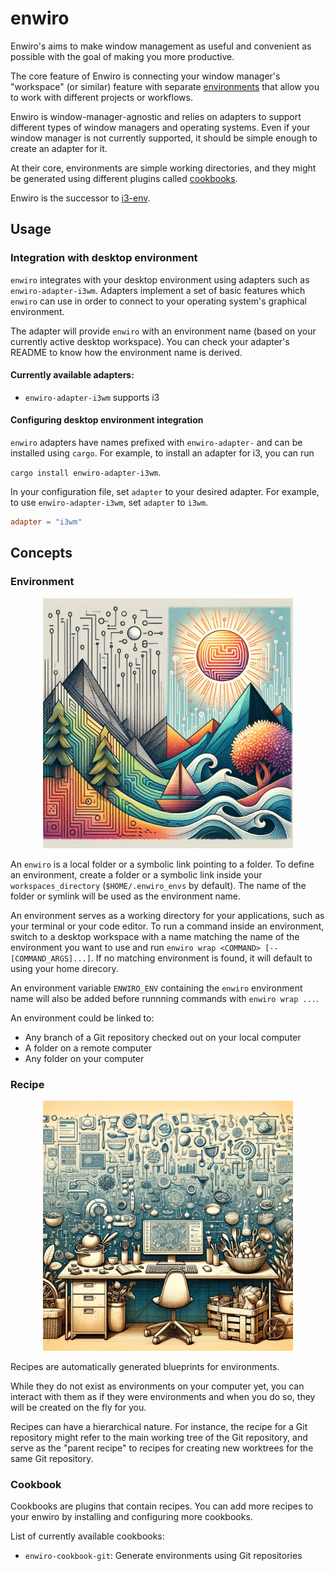 # enwiro

Enwiro's aims to make window management as useful and convenient as possible
with the goal of making you more productive.

The core feature of Enwiro is connecting your window manager's "workspace" (or
similar) feature with separate [environments](#environment) that allow you to
work with different projects or workflows.

Enwiro is window-manager-agnostic and relies on adapters to support different
types of window managers and operating systems. Even if your window manager is
not currently supported, it should be simple enough to create an adapter for it.

At their core, environments are simple working directories, and they might be
generated using different plugins called [cookbooks](#cookbook).

Enwiro is the successor to [i3-env](https://github.com/kantord/i3-env).

## Usage

### Integration with desktop environment

`enwiro` integrates with your desktop environment using adapters such as
`enwiro-adapter-i3wm`. Adapters implement a set of basic features which `enwiro`
can use in order to connect to your operating system's graphical environment.

The adapter will provide `enwiro` with an environment name (based on your
currently active desktop workspace). You can check your adapter's README to
know how the environment name is derived.

#### Currently available adapters:

- `enwiro-adapter-i3wm` supports i3

#### Configuring desktop environment integration

`enwiro` adapters have names prefixed with `enwiro-adapter-` and can be
installed using `cargo`. For example, to install an adapter for i3, you can run

`cargo install enwiro-adapter-i3wm`.

In your configuration file, set `adapter` to your desired adapter. For example,
to use `enwiro-adapter-i3wm`, set `adapter` to `i3wm`.

```toml
adapter = "i3wm"
```

## Concepts

### Environment

<p align="center">
 <img src="environments.png" width="400" />
</p>

An `enwiro` is a local folder or a symbolic link pointing to a folder. To define
an environment, create a folder or a symbolic link inside your `workspaces_directory`
(`$HOME/.enwiro_envs` by default). The name of the folder or symlink will be used
as the environment name.

An environment serves as a working directory for your applications, such as your
terminal or your code editor. To run a command inside an environment, switch to a
desktop workspace with a name matching the name of the environment you want to use
and run  `enwiro wrap <COMMAND> [-- [COMMAND_ARGS]...]`. If no matching environment
is found, it will default to using your home direcory.

An environment variable `ENWIRO_ENV` containing the `enwiro` environment name
will also be added before runnning commands with `enwiro wrap ...`.

An environment could be linked to:

- Any branch of a Git repository checked out on your local computer
- A folder on a remote computer
- Any folder on your computer

### Recipe

<p align="center">
 <img src="recipes.png" width="400" />
</p>

Recipes are automatically generated blueprints for environments.

While they do not exist as environments on your computer yet, you can interact
with them as if they were environments and when you do so, they will be created
on the fly for you.

Recipes can have a hierarchical nature. For instance, the recipe for a Git
repository might refer to the main working tree of the Git repository, and serve
as the "parent recipe" to recipes for creating new worktrees for the same Git
repository.

### Cookbook

Cookbooks are plugins that contain recipes. You can add more recipes to your
enwiro by installing and configuring more cookbooks.

List of currently available cookbooks:

- `enwiro-cookbook-git`: Generate environments using Git repositories
